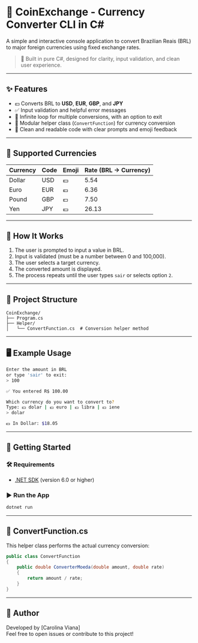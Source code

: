 # 💱 CoinExchange - Currency Converter CLI in C#

A simple and interactive console application to convert Brazilian Reais (BRL) to major foreign currencies using fixed exchange rates.

> 📌 Built in pure C#, designed for clarity, input validation, and clean user experience.

---

## ✨ Features

- 💵 Converts BRL to **USD**, **EUR**, **GBP**, and **JPY**
- ✅ Input validation and helpful error messages
- 🔄 Infinite loop for multiple conversions, with an option to exit
- 🧠 Modular helper class (`ConvertFunction`) for currency conversion
- 🧼 Clean and readable code with clear prompts and emoji feedback

---

## 💸 Supported Currencies

| Currency | Code  | Emoji | Rate (BRL → Currency) |
|----------|-------|-------|------------------------|
| Dollar   | USD   | 💵    | 5.54                   |
| Euro     | EUR   | 💶    | 6.36                   |
| Pound    | GBP   | 💷    | 7.50                   |
| Yen      | JPY   | 💴    | 26.13                  |

---

## 🧠 How It Works

1. The user is prompted to input a value in BRL.
2. Input is validated (must be a number between 0 and 100,000).
3. The user selects a target currency.
4. The converted amount is displayed.
5. The process repeats until the user types `sair` or selects option `2`.

---

## 🧱 Project Structure

```
CoinExchange/
├── Program.cs   
├── Helper/
│   └── ConvertFunction.cs  # Conversion helper method
```

---

## 🖥️ Example Usage

```bash
Enter the amount in BRL 
or type 'sair' to exit:
> 100

✅ You entered R$ 100.00

Which currency do you want to convert to?
Type: 💵 dolar | 💶 euro | 💷 libra | 💴 iene
> dolar

💵 In Dollar: $18.05
```

---

## 🚀 Getting Started

### 🛠 Requirements

- [.NET SDK](https://dotnet.microsoft.com/download) (version 6.0 or higher)

### ▶️ Run the App

```bash
dotnet run
```

---

## 🔧 ConvertFunction.cs

This helper class performs the actual currency conversion:

```csharp
public class ConvertFunction
{
    public double ConverterMoeda(double amount, double rate)
    {
        return amount / rate;
    }
}
```

---


## 👤 Author

Developed by [Carolina Viana]  
Feel free to open issues or contribute to this project!
